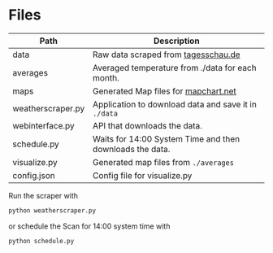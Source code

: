 # Files

|       Path        | Description |
|-------------------|-------------|
| data              | Raw data scraped from [tagesschau.de](https://wetter.tagesschau.de/deutschland/wetterstationen/)
| averages          | Averaged temperature from ./data for each month.
| maps              | Generated Map files for [mapchart.net](https://mapchart.net/germany-districts.html)
| weatherscraper.py | Application to download data and save it in ``./data``
| webinterface.py   | API that downloads the data.
| schedule.py       | Waits for 14:00 System Time and then downloads the data.
| visualize.py      | Generated map files  from ``./averages``
| config.json       | Config file for visualize.py

Run the scraper with
```bash
python weatherscraper.py
```
or schedule the Scan for 14:00 system time with
```bash
python schedule.py
```

